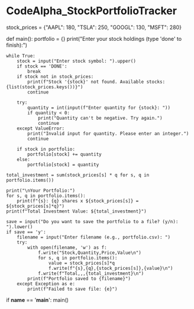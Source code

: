 # CodeAlpha_StockPortfolioTracker
stock_prices = {"AAPL": 180, "TSLA": 250, "GOOGL": 130, "MSFT": 280}

def main():
    portfolio = {}
    print("Enter your stock holdings (type 'done' to finish):")
    
    while True:
        stock = input("Enter stock symbol: ").upper()
        if stock == 'DONE':
            break
        if stock not in stock_prices:
            print(f"Stock '{stock}' not found. Available stocks: {list(stock_prices.keys())}")
            continue
        
        try:
            quantity = int(input(f"Enter quantity for {stock}: "))
            if quantity < 0:
                print("Quantity can't be negative. Try again.")
                continue
        except ValueError:
            print("Invalid input for quantity. Please enter an integer.")
            continue
        
        if stock in portfolio:
            portfolio[stock] += quantity
        else:
            portfolio[stock] = quantity

    total_investment = sum(stock_prices[s] * q for s, q in portfolio.items())

    print("\nYour Portfolio:")
    for s, q in portfolio.items():
        print(f"{s}: {q} shares x ${stock_prices[s]} = ${stock_prices[s]*q}")
    print(f"Total Investment Value: ${total_investment}")

    save = input("Do you want to save the portfolio to a file? (y/n): ").lower()
    if save == 'y':
        filename = input("Enter filename (e.g., portfolio.csv): ")
        try:
            with open(filename, 'w') as f:
                f.write("Stock,Quantity,Price,Value\n")
                for s, q in portfolio.items():
                    value = stock_prices[s]*q
                    f.write(f"{s},{q},{stock_prices[s]},{value}\n")
                f.write(f"Total,,,{total_investment}\n")
            print(f"Portfolio saved to {filename}")
        except Exception as e:
            print(f"Failed to save file: {e}")

if __name__ == '__main__':
    main()
